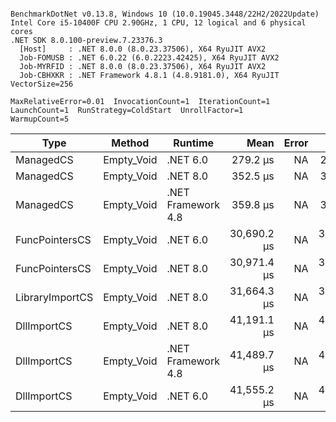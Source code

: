 ```

BenchmarkDotNet v0.13.8, Windows 10 (10.0.19045.3448/22H2/2022Update)
Intel Core i5-10400F CPU 2.90GHz, 1 CPU, 12 logical and 6 physical cores
.NET SDK 8.0.100-preview.7.23376.3
  [Host]     : .NET 8.0.0 (8.0.23.37506), X64 RyuJIT AVX2
  Job-FOMUSB : .NET 6.0.22 (6.0.2223.42425), X64 RyuJIT AVX2
  Job-MYRFID : .NET 8.0.0 (8.0.23.37506), X64 RyuJIT AVX2
  Job-CBHXKR : .NET Framework 4.8.1 (4.8.9181.0), X64 RyuJIT VectorSize=256

MaxRelativeError=0.01  InvocationCount=1  IterationCount=1  
LaunchCount=1  RunStrategy=ColdStart  UnrollFactor=1  
WarmupCount=5  

```
| Type            | Method     | Runtime            | Mean        | Error | Median      | Min         | Max         | Allocated |
|---------------- |----------- |------------------- |------------:|------:|------------:|------------:|------------:|----------:|
| ManagedCS       | Empty_Void | .NET 6.0           |    279.2 μs |    NA |    279.2 μs |    279.2 μs |    279.2 μs |     640 B |
| ManagedCS       | Empty_Void | .NET 8.0           |    352.5 μs |    NA |    352.5 μs |    352.5 μs |    352.5 μs |     400 B |
| ManagedCS       | Empty_Void | .NET Framework 4.8 |    359.8 μs |    NA |    359.8 μs |    359.8 μs |    359.8 μs |         - |
| FuncPointersCS  | Empty_Void | .NET 6.0           | 30,690.2 μs |    NA | 30,690.2 μs | 30,690.2 μs | 30,690.2 μs |     640 B |
| FuncPointersCS  | Empty_Void | .NET 8.0           | 30,971.4 μs |    NA | 30,971.4 μs | 30,971.4 μs | 30,971.4 μs |     400 B |
| LibraryImportCS | Empty_Void | .NET 8.0           | 31,664.3 μs |    NA | 31,664.3 μs | 31,664.3 μs | 31,664.3 μs |     400 B |
| DllImportCS     | Empty_Void | .NET 8.0           | 41,191.1 μs |    NA | 41,191.1 μs | 41,191.1 μs | 41,191.1 μs |     400 B |
| DllImportCS     | Empty_Void | .NET Framework 4.8 | 41,489.7 μs |    NA | 41,489.7 μs | 41,489.7 μs | 41,489.7 μs |         - |
| DllImportCS     | Empty_Void | .NET 6.0           | 41,555.2 μs |    NA | 41,555.2 μs | 41,555.2 μs | 41,555.2 μs |     640 B |
